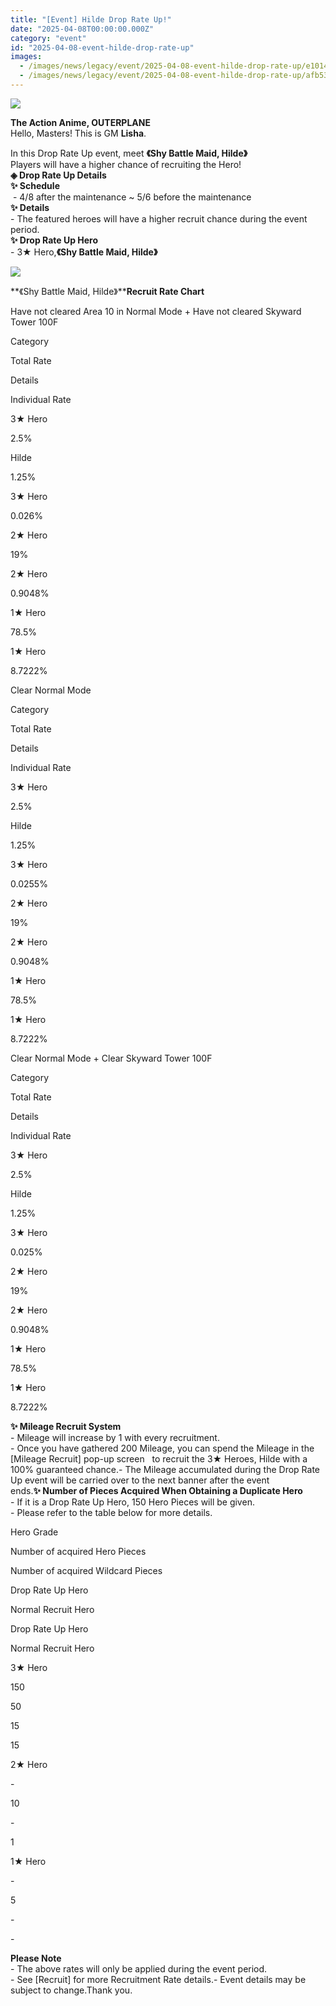 ```yaml
---
title: "[Event] Hilde Drop Rate Up!"
date: "2025-04-08T00:00:00.000Z"
category: "event"
id: "2025-04-08-event-hilde-drop-rate-up"
images:
  - /images/news/legacy/event/2025-04-08-event-hilde-drop-rate-up/e10142f4a3ed4affb904a1f11272d114.webp
  - /images/news/legacy/event/2025-04-08-event-hilde-drop-rate-up/afb5347f84074259a2ee2a6e8c006053.webp
---
```


![](/images/news/legacy/event/2025-04-08-event-hilde-drop-rate-up/e10142f4a3ed4affb904a1f11272d114.webp)  
  

**The Action Anime, OUTERPLANE**  
Hello, Masters! This is GM **Lisha**.  
  
In this Drop Rate Up event, meet **《Shy Battle Maid, Hilde》**  
Players will have a higher chance of recruiting the Hero!  
**◈ Drop Rate Up Details**  
**✨ Schedule**  
 - 4/8 after the maintenance ~ 5/6 before the maintenance  
**✨ Details**  
\- The featured heroes will have a higher recruit chance during the event period.  
**✨ Drop Rate Up Hero**  
\- 3★ Hero,**《Shy Battle Maid, Hilde》**

![](/images/news/legacy/event/2025-04-08-event-hilde-drop-rate-up/afb5347f84074259a2ee2a6e8c006053.webp)  
  

**《Shy Battle Maid, Hilde》****Recruit Rate Chart**

Have not cleared Area 10 in Normal Mode + Have not cleared Skyward Tower 100F 

Category

Total Rate

Details

Individual Rate

3★ Hero

2.5%

Hilde  

1.25%

3★ Hero

0.026%  

2★ Hero

19%

2★ Hero

0.9048%  

1★ Hero

78.5%

1★ Hero

8.7222%  

Clear Normal Mode 

Category

Total Rate

Details

Individual Rate

3★ Hero

2.5%

Hilde  

1.25%

3★ Hero

0.0255%  

2★ Hero

19%

2★ Hero

0.9048%  

1★ Hero

78.5%

1★ Hero

8.7222%  

  
Clear Normal Mode + Clear Skyward Tower 100F 

Category

Total Rate

Details

Individual Rate

3★ Hero

2.5%

Hilde  

1.25%  

3★ Hero

0.025%  

2★ Hero

19%

2★ Hero

0.9048%  

1★ Hero

78.5%

1★ Hero

8.7222%  

**✨ Mileage Recruit System**  
\- Mileage will increase by 1 with every recruitment.  
\- Once you have gathered 200 Mileage, you can spend the Mileage in the \[Mileage Recruit\] pop-up screen   to recruit the 3★ Heroes, Hilde with a 100% guaranteed chance.- The Mileage accumulated during the Drop Rate Up event will be carried over to the next banner after the event ends.**✨ Number of Pieces Acquired When Obtaining a Duplicate Hero**  
\- If it is a Drop Rate Up Hero, 150 Hero Pieces will be given.  
\- Please refer to the table below for more details. 

Hero Grade

Number of acquired Hero Pieces

Number of acquired Wildcard Pieces

Drop Rate Up Hero

Normal Recruit Hero

Drop Rate Up Hero

Normal Recruit Hero

3★ Hero

150

50

15

15

2★ Hero

\-

10

\-

1

1★ Hero

\-

5

\-

\-

**Please Note**  
\- The above rates will only be applied during the event period.  
\- See \[Recruit\] for more Recruitment Rate details.- Event details may be subject to change.Thank you.
